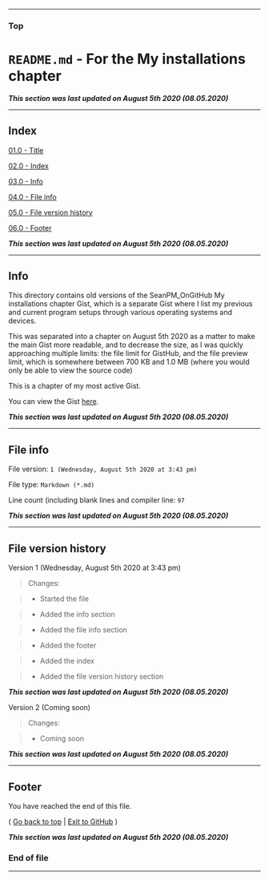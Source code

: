 
***

### Top

# `README.md` - For the My installations chapter

***This section was last updated on August 5th 2020 (08.05.2020)***

***

## Index

[01.0 - Title](#Top)

[02.0 - Index](#Index)

[03.0 - Info](#Info)

[04.0 - File info](#File-info)

[05.0 - File version history](#File-version-history)

[06.0 - Footer](#Footer)

***This section was last updated on August 5th 2020 (08.05.2020)***

***

## Info

This directory contains old versions of the SeanPM_OnGitHub My installations chapter Gist, which is a separate Gist where I list my previous and current program setups through various operating systems and devices.

This was separated into a chapter on August 5th 2020 as a matter to make the main Gist more readable, and to decrease the size, as I was quickly approaching multiple limits: the file limit for GistHub, and the file preview limit, which is somewhere between 700 KB and 1.0 MB (where you would only be able to view the source code)

This is a chapter of my most active Gist.

You can view the Gist [here](https://gist.github.com/seanpm2001/b8eb3396b214d8cd6d25e1070f838c5d/).

***This section was last updated on August 5th 2020 (08.05.2020)***

***

## File info

File version: `1 (Wednesday, August 5th 2020 at 3:43 pm)`

File type: `Markdown (*.md)`

Line count (including blank lines and compiler line: `97`

***This section was last updated on August 5th 2020 (08.05.2020)***

***

## File version history

Version 1 (Wednesday, August 5th 2020 at 3:43 pm)

> Changes:

> * Started the file

> * Added the info section

> * Added the file info section

> * Added the footer

> * Added the index

> * Added the file version history section

***This section was last updated on August 5th 2020 (08.05.2020)***

Version 2 (Coming soon)

> Changes:

> * Coming soon

***This section was last updated on August 5th 2020 (08.05.2020)***

***

## Footer

You have reached the end of this file.

( [Go back to top](#Top) | [Exit to GitHub](https://github.com) )

***This section was last updated on August 5th 2020 (08.05.2020)***

### End of file

***
